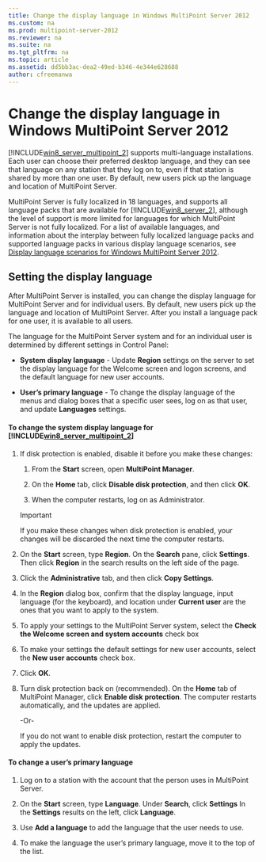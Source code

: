 ```yaml
---
title: Change the display language in Windows MultiPoint Server 2012
ms.custom: na
ms.prod: multipoint-server-2012
ms.reviewer: na
ms.suite: na
ms.tgt_pltfrm: na
ms.topic: article
ms.assetid: dd5bb3ac-dea2-49ed-b346-4e344e628688
author: cfreemanwa
---
```

# Change the display language in Windows MultiPoint Server 2012
[!INCLUDE[win8_server_multipoint_2](../Token/win8_server_multipoint_2_md.md)] supports multi\-language installations. Each user can choose their preferred desktop language, and they can see that language on any station that they log on to, even if that station is shared by more than one user. By default, new users pick up the language and location of MultiPoint Server.  
  
MultiPoint Server is fully localized in 18 languages, and supports all language packs that are available for [!INCLUDE[win8_server_2](../Token/win8_server_2_md.md)], although the level of support is more limited for languages for which MultiPoint Server is not fully localized. For a list of available languages, and information about the interplay between fully localized language packs and supported language packs in various display language scenarios, see [Display language scenarios for Windows MultiPoint Server 2012](../Topic/Display-language-scenarios-for-Windows-MultiPoint-Server-2012.md).  
  
## Setting the display language  
After MultiPoint Server is installed, you can change the display language for MultiPoint Server and for individual users. By default, new users pick up the language and location of MultiPoint Server. After you install a language pack for one user, it is available to all users.  
  
The language for the MultiPoint Server system and for an individual user is determined by different settings in Control Panel:  
  
-   **System display language** \- Update **Region** settings on the server to set the display language for the Welcome screen and logon screens, and the default language for new user accounts.  
  
-   **User’s primary language** \- To change the display language of the menus and dialog boxes that a specific user sees, log on as that user, and update **Languages** settings.  
  
#### To change the system display language for [!INCLUDE[win8_server_multipoint_2](../Token/win8_server_multipoint_2_md.md)]  
  
1.  If disk protection is enabled, disable it before you make these changes:  
  
    1.  From the **Start** screen, open **MultiPoint Manager**.  
  
    2.  On the **Home** tab, click **Disable disk protection**, and then click **OK**.  
  
    3.  When the computer restarts, log on as Administrator.  
  
    > [!IMPORTANT]  
    > If you make these changes when disk protection is enabled, your changes will be discarded the next time the computer restarts.  
  
2.  On the **Start** screen, type **Region**. On the **Search** pane, click **Settings**. Then click **Region** in the search results on the left side of the page.  
  
3.  Click the **Administrative** tab, and then click **Copy Settings**.  
  
4.  In the **Region** dialog box, confirm that the display language, input language \(for the keyboard\), and location under **Current user** are the ones that you want to apply to the system.  
  
5.  To apply your settings to the MultiPoint Server system, select the **Check the Welcome screen and system accounts** check box  
  
6.  To make your settings the default settings for new user accounts, select the **New user accounts** check box.  
  
7.  Click **OK**.  
  
8.  Turn disk protection back on \(recommended\). On the **Home** tab of MultiPoint Manager, click **Enable disk protection**. The computer restarts automatically, and the updates are applied.  
  
    \-Or\-  
  
    If you do not want to enable disk protection, restart the computer to apply the updates.  
  
#### To change a user’s primary language  
  
1.  Log on to a station with the account that the person uses in MultiPoint Server.  
  
2.  On the **Start** screen, type **Language**. Under **Search**, click **Settings** In the **Settings** results on the left, click **Language**.  
  
3.  Use **Add a language** to add the language that the user needs to use.  
  
4.  To make the language the user’s primary language, move it to the top of the list.  
  
